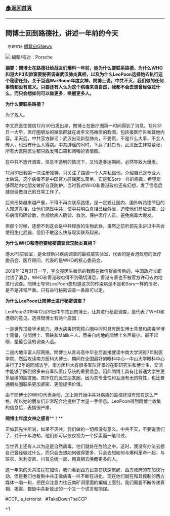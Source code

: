 ###  [:house:返回首頁](https://github.com/ourhimalayas/txt)
---

## 閆博士回到路德社，讲述一年前的今天
` 恩典农场` [轉載自GNews](https://gnews.org/zh-hans/706197/)

![]()![](https://gnews.org/wp-content/uploads/2020/12/6c86d77fc63029ff-15.png)
編輯/校对：Porsche

**摘要：閆博士在路德社给战友们爆料一年前，她为什么要联系路德，为什么****WHO****和港大****P3****实验室要秘密调查武汉肺炎真相，以及为什么****LeoPoon****选择她去执行这个秘密任务。关于当选****WarRoom****年度女神，閆博士说，中共不灭，我们做的任何事情都没有意义。只要还有人认为这个病毒来自自然，我都不会去想曾经做过什么，而只会想如何可以做更多，唤醒更多人。**

**为什么要联系路德？**

为了救人。

李文亮医生微信12月30日发出来，閆博士在医疗圈第一时间得到了消息。12月31日一大早，医疗圈朋友的微信群就在发李文亮微信的截图，包括报医疗告和其他内容。半天后，中共官方辟谣：武汉出现新型肺炎，不要慌，不是什么大事，不会人传人，也没有什么人得病。中共辟谣的同时，下达了封口令，武汉医生非常紧张，所有大医院医生都只敢发带口罩和闭嘴的表情图。

在中共不放开调查，信息不透明的情况下，又恰逢春运期间，必然导致大爆发。

12月31日我第一次注册推特，只关注了路德一个人并私信他，介绍自己是专业人士后说，这个病毒不是中国官方辟谣那么简单，它是和Sars一样的病毒，希望能够帮助内地朋友做好自我防护。当时我对WHO和香港政府还有幻想，发了信息后就继续做自己的日常工作了。

后来形势越来越严重，不得不再次联系路德，是一定要让国内、国外听路德节目的人知道真相，让他们施压中共，使中共明白真相已经外泄，迫使他们开放调查，公布病情和确诊数，合规给病人确诊、救治，保护医疗人员，避免病毒大爆发。

但那个时候，还想不到这会是中共释放的生物武器。虽然之前听郭先生讲过中共会使用生化武器，但仍不敢这么快与现实联系起来。

**为什么****WHO****和港府要秘密调查武汉肺炎真相？**

港大P3实验室，是全球新兴疾病调查的最权威实验室，代表的是香港政府的医疗委员会、医疗顾问，代表的是WHO的核心委员会。

2019年12月31日一早，李文亮医生微信的截图在微信群疯传后的，中国政府立即封锁了消息，WHO和香港政府得不到确切消息，香港专家也不被官方许可去内地进行调查。閆博士导师LeoPoon想知道这次的传染病是不是和Sars一样的情况，是不是非常严重。只有进行秘密调查一条路可以走。

**为什么****LeoPoon****让閆博士进行秘密调查？**

LeoPoon2019年12月31日中午找到閆博士，让其进行秘密调查，是代表了WHO和港府的意见。选择閆博士有两个原因：

一是世界顶级学术能力。港大病毒研究核心圈中同时具有医生博士背景和病毒学博士背景，仅閆博士、管轶和Malik三人。而来自内地的閆博士名声最小、最不起眼，是最合适的调查人选。

二是内地丰富人际网络。閆博士从青岛高中毕业后直接就读中南大学湘雅7年制医学院、然后攻读南方医科大博士、期间在全国最好的眼科中心—中山大学眼科中心进行了2年的同城访学。南方医科大有很多军队背景的在职研究生和博士生，交流中能够了解到很多来自军队医疗系统的重要信息。因此閆博士具有比普通大学生更多层级的朋友圈。其所在的医生朋友圈，因为其专业性和互通有无的特性，也比普通朋友圈联系更加紧密、更能提供价值。

由于閆博士的WHO代表身份，加上刚开始中共对病毒的监控还没有现在这么严格，所以她的朋友们非常配合地提供了大量一手信息。LeoPoon得到閆博士收集的信息后，表情很严肃。

**閆博士年度女神之感言****！**

正如郭先生所说，如果不灭共，我们做的一切都没有意义。中共不灭，不要说我们了，对于十年浩劫，他们都可以仅仅视为一个探索而一笔带过。

当世界上还有人以为这是自然病毒，他们就处在危险之中。这时，我没有办法去想自己曾经做过什么，而只会去想如何做得更多，只会去想如何与爆料革命一起，与班农、朱利安尼、川普总统一起，用真相去唤醒更多的人。

这一年来的灭共进程在加快，我们看到西方民意在快速觉醒、西方政府的在加快行动，但是我们也看到中共正像病毒一样不断在进化，现在他们就在和其控制的西方媒体一唱一和，把民众注意力往云南矿洞里面的蝙蝠上面引。我们需要不断传递真相，揭露、戳破中共新放出的一个又一个谎言和阴谋。

#CCP\_is\_terrorist   #TakeDownTheCCP

+1
